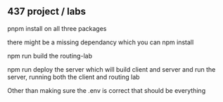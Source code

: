 ## 437 project / labs

pnpm install on all three packages

there might be a missing dependancy which you can npm install 

npm run build the routing-lab

npm run deploy the server which will build client and server and run the server, running both the client and routing lab

Other than making sure the .env is correct that should be everything